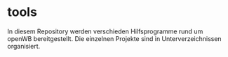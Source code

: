 # tools
In diesem Repository werden verschieden Hilfsprogramme rund um openWB bereitgestellt.
Die einzelnen Projekte sind in Unterverzeichnissen organisiert.
